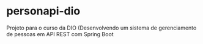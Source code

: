 # personapi-dio
Projeto para o curso da DIO (Desenvolvendo um sistema de gerenciamento de pessoas em API REST com Spring Boot
